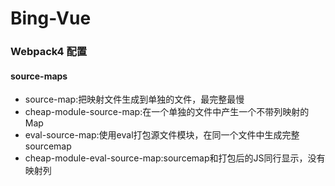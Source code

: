 # Bing-Vue

### Webpack4 配置
#### source-maps
- source-map:把映射文件生成到单独的文件，最完整最慢
- cheap-module-source-map:在一个单独的文件中产生一个不带列映射的Map
- eval-source-map:使用eval打包源文件模块，在同一个文件中生成完整sourcemap
- cheap-module-eval-source-map:sourcemap和打包后的JS同行显示，没有映射列